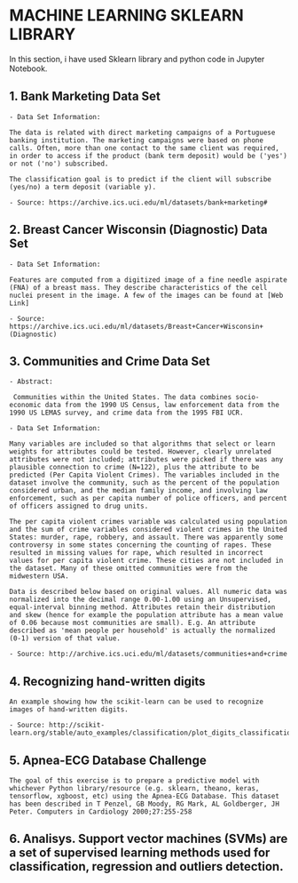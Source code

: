 # MACHINE LEARNING SKLEARN LIBRARY

In this section, i have used Sklearn library and python code in Jupyter Notebook.

## 1. Bank Marketing Data Set 

    - Data Set Information:

    The data is related with direct marketing campaigns of a Portuguese banking institution. The marketing campaigns were based on phone calls. Often, more than one contact to the same client was required, in order to access if the product (bank term deposit) would be ('yes') or not ('no') subscribed. 

    The classification goal is to predict if the client will subscribe (yes/no) a term deposit (variable y).

    - Source: https://archive.ics.uci.edu/ml/datasets/bank+marketing#


## 2. Breast Cancer Wisconsin (Diagnostic) Data Set 

    - Data Set Information:

    Features are computed from a digitized image of a fine needle aspirate (FNA) of a breast mass. They describe characteristics of the cell nuclei present in the image. A few of the images can be found at [Web Link] 

    - Source: https://archive.ics.uci.edu/ml/datasets/Breast+Cancer+Wisconsin+(Diagnostic)



## 3. Communities and Crime Data Set 

    - Abstract:
    
     Communities within the United States. The data combines socio-economic data from the 1990 US Census, law enforcement data from the 1990 US LEMAS survey, and crime data from the 1995 FBI UCR.

    - Data Set Information:

    Many variables are included so that algorithms that select or learn weights for attributes could be tested. However, clearly unrelated attributes were not included; attributes were picked if there was any plausible connection to crime (N=122), plus the attribute to be predicted (Per Capita Violent Crimes). The variables included in the dataset involve the community, such as the percent of the population considered urban, and the median family income, and involving law enforcement, such as per capita number of police officers, and percent of officers assigned to drug units. 

    The per capita violent crimes variable was calculated using population and the sum of crime variables considered violent crimes in the United States: murder, rape, robbery, and assault. There was apparently some controversy in some states concerning the counting of rapes. These resulted in missing values for rape, which resulted in incorrect values for per capita violent crime. These cities are not included in the dataset. Many of these omitted communities were from the midwestern USA. 

    Data is described below based on original values. All numeric data was normalized into the decimal range 0.00-1.00 using an Unsupervised, equal-interval binning method. Attributes retain their distribution and skew (hence for example the population attribute has a mean value of 0.06 because most communities are small). E.g. An attribute described as 'mean people per household' is actually the normalized (0-1) version of that value. 

    - Source: http://archive.ics.uci.edu/ml/datasets/communities+and+crime


## 4. Recognizing hand-written digits

    An example showing how the scikit-learn can be used to recognize images of hand-written digits.

    - Source: http://scikit-learn.org/stable/auto_examples/classification/plot_digits_classification.html



## 5. Apnea-ECG Database Challenge


    The goal of this exercise is to prepare a predictive model with whichever Python library/resource (e.g. sklearn, theano, keras, tensorflow, xgboost, etc) using the Apnea-ECG Database. This dataset has been described in T Penzel, GB Moody, RG Mark, AL Goldberger, JH Peter. Computers in Cardiology 2000;27:255-258

## 6. Analisys. Support vector machines (SVMs) are a set of supervised learning methods used for classification, regression and outliers detection.



